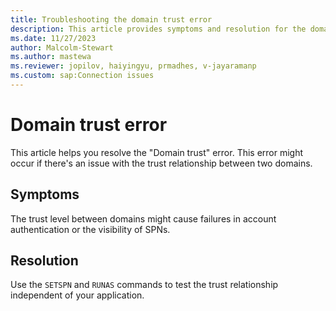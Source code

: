 ```yaml
---
title: Troubleshooting the domain trust error 
description: This article provides symptoms and resolution for the domain trust error.
ms.date: 11/27/2023
author: Malcolm-Stewart
ms.author: mastewa
ms.reviewer: jopilov, haiyingyu, prmadhes, v-jayaramanp
ms.custom: sap:Connection issues
---
```


# Domain trust error

This article helps you resolve the "Domain trust" error. This error might occur if there's an issue with the trust relationship between two domains.

## Symptoms

The trust level between domains might cause failures in account authentication or the visibility of SPNs.

## Resolution

Use the `SETSPN` and `RUNAS` commands to test the trust relationship independent of your application.
